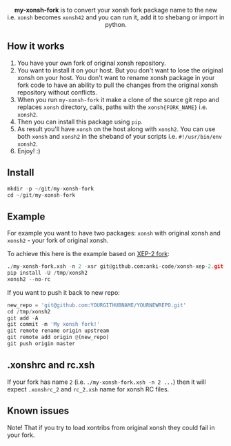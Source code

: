 <p align="center">
<b>my-xonsh-fork</b> is to convert your xonsh fork package name to the new <br>i.e. <code>xonsh</code> becomes <code>xonsh42</code> and you can run it, add it to shebang or import in python. 
</p>

## How it works

1. You have your own fork of original xonsh repository.
2. You want to install it on your host. But you don't want to lose the original xonsh on your host. You don't want to rename xonsh package in your fork code to have an ability to pull the changes from the original xonsh repository without conflicts.
3. When you run `my-xonsh-fork` it make a clone of the source git repo and replaces `xonsh` directory, calls, paths with the `xonsh{FORK_NAME}` i.e. `xonsh2`.
4. Then you can install this package using `pip`.
5. As result you'll have `xonsh` on the host along with `xonsh2`. You can use both `xonsh` and `xonsh2` in the sheband of your scripts i.e. `#!/usr/bin/env xonsh2`.
6. Enjoy! :)

## Install
```python
mkdir -p ~/git/my-xonsh-fork
cd ~/git/my-xonsh-fork
```

## Example
For example you want to have two packages: `xonsh` with original xonsh and `xonsh2` - your fork of original xonsh. 

To achieve this here is the example based on [XEP-2 fork](https://github.com/anki-code/xonsh-xep-2): 
```python
./my-xonsh-fork.xsh -n 2 -xsr git@github.com:anki-code/xonsh-xep-2.git -xtd /tmp/xonsh2 -f
pip install -U /tmp/xonsh2
xonsh2 --no-rc
```
If you want to push it back to new repo:
```python
new_repo = 'git@github.com:YOURGITHUBNAME/YOURNEWREPO.git'
cd /tmp/xonsh2
git add -A
git commit -m 'My xonsh fork!'
git remote rename origin upstream
git remote add origin @(new_repo)
git push origin master
```

## .xonshrc and rc.xsh

If your fork has name `2` (i.e. `./my-xonsh-fork.xsh -n 2 ...`) then it will expect `.xonshrc_2` and `rc_2.xsh` name 
for xonsh RC files. 

## Known issues

Note! That if you try to load xontribs from original xonsh they could fail in your fork.


